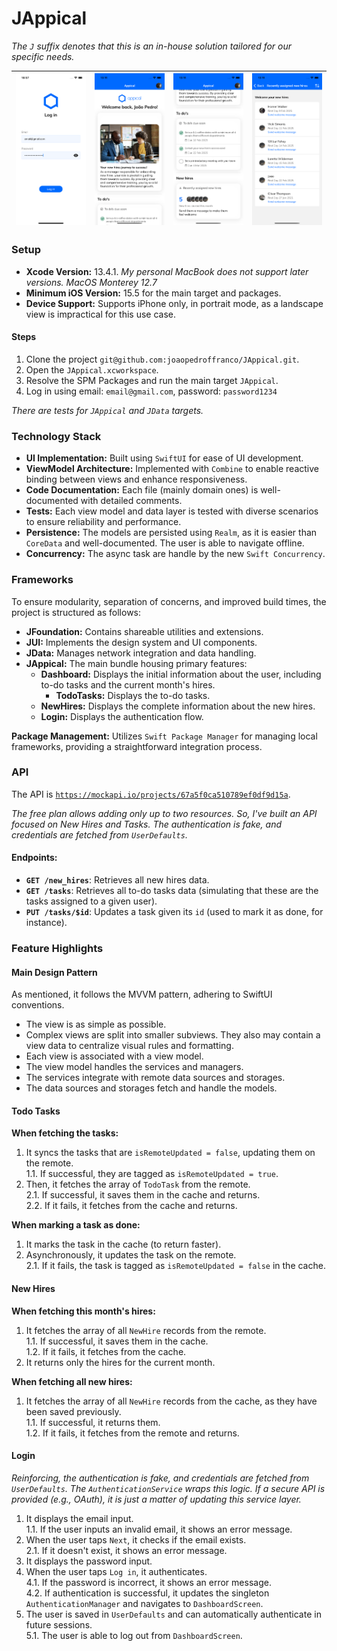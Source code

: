 # JAppical

_The `J` suffix denotes that this is an in-house solution tailored for our specific needs._

| ![](./screen_4.png) | ![](./screen_1.png) | ![](./screen_2.png) | ![](./screen_3.png) |
|---------------------|---------------------|---------------------|---------------------|

### Setup

- **Xcode Version:** 13.4.1. _My personal MacBook does not support later versions. MacOS Monterey 12.7_
- **Minimum iOS Version:** 15.5 for the main target and packages.
- **Device Support:** Supports iPhone only, in portrait mode, as a landscape view is impractical for this use case.

#### Steps

1. Clone the project `git@github.com:joaopedroffranco/JAppical.git`.
2. Open the `JAppical.xcworkspace`.
3. Resolve the SPM Packages and run the main target `JAppical`. 
4. Log in using email: `email@gmail.com`, password: `password1234`

_There are tests for `JAppical` and `JData` targets._

### Technology Stack

- **UI Implementation:** Built using `SwiftUI` for ease of UI development.  
- **ViewModel Architecture:** Implemented with `Combine` to enable reactive binding between views and enhance responsiveness.  
- **Code Documentation:** Each file (mainly domain ones) is well-documented with detailed comments.  
- **Tests:** Each view model and data layer is tested with diverse scenarios to ensure reliability and performance.  
- **Persistence:** The models are persisted using `Realm`, as it is easier than `CoreData` and well-documented. The user is able to navigate offline.
- **Concurrency:** The async task are handle by the new `Swift Concurrency`.

### Frameworks

To ensure modularity, separation of concerns, and improved build times, the project is structured as follows:

- **JFoundation:** Contains shareable utilities and extensions.  
- **JUI:** Implements the design system and UI components.  
- **JData:** Manages network integration and data handling.  
- **JAppical:** The main bundle housing primary features:  
  - **Dashboard:** Displays the initial information about the user, including to-do tasks and the current month's hires.  
    - **TodoTasks:** Displays the to-do tasks.  
  - **NewHires:** Displays the complete information about the new hires.  
  - **Login:** Displays the authentication flow.  

**Package Management:** Utilizes `Swift Package Manager` for managing local frameworks, providing a straightforward integration process.

### API

The API is [`https://mockapi.io/projects/67a5f0ca510789ef0df9d15a`](https://mockapi.io/projects/67a5f0ca510789ef0df9d15a).

_The free plan allows adding only up to two resources. So, I've built an API focused on New Hires and Tasks. The authentication is fake, and credentials are fetched from `UserDefaults`._

#### Endpoints:
- **`GET /new_hires`**: Retrieves all new hires data.  
- **`GET /tasks`**: Retrieves all to-do tasks data (simulating that these are the tasks assigned to a given user).  
- **`PUT /tasks/$id`**: Updates a task given its `id` (used to mark it as done, for instance).  

### Feature Highlights

#### Main Design Pattern

As mentioned, it follows the MVVM pattern, adhering to SwiftUI conventions.

- The view is as simple as possible.
- Complex views are split into smaller subviews. They also may contain a view data to centralize visual rules and formatting.
- Each view is associated with a view model.
- The view model handles the services and managers.
- The services integrate with remote data sources and storages.
- The data sources and storages fetch and handle the models.

#### Todo Tasks

**When fetching the tasks:**  
1. It syncs the tasks that are `isRemoteUpdated = false`, updating them on the remote.  
    1.1. If successful, they are tagged as `isRemoteUpdated = true`.  
2. Then, it fetches the array of `TodoTask` from the remote.  
    2.1. If successful, it saves them in the cache and returns.  
    2.2. If it fails, it fetches from the cache and returns.  

**When marking a task as done:**  
1. It marks the task in the cache (to return faster).  
2. Asynchronously, it updates the task on the remote.  
    2.1. If it fails, the task is tagged as `isRemoteUpdated = false` in the cache. 

#### New Hires

**When fetching this month's hires:**  
1. It fetches the array of all `NewHire` records from the remote.  
    1.1. If successful, it saves them in the cache.  
    1.2. If it fails, it fetches from the cache.  
2. It returns only the hires for the current month.  

**When fetching all new hires:**  
1. It fetches the array of all `NewHire` records from the cache, as they have been saved previously.  
    1.1. If successful, it returns them.  
    1.2. If it fails, it fetches from the remote and returns.

#### Login

_Reinforcing, the authentication is fake, and credentials are fetched from `UserDefaults`. The `AuthenticationService` wraps this logic. If a secure API is provided (e.g., OAuth), it is just a matter of updating this service layer._

1. It displays the email input.  
   1.1. If the user inputs an invalid email, it shows an error message.  
2. When the user taps `Next`, it checks if the email exists.  
   2.1. If it doesn't exist, it shows an error message.  
3. It displays the password input.  
4. When the user taps `Log in`, it authenticates.  
   4.1. If the password is incorrect, it shows an error message.  
   4.2. If authentication is successful, it updates the singleton `AuthenticationManager` and navigates to `DashboardScreen`.  
5. The user is saved in `UserDefaults` and can automatically authenticate in future sessions.  
   5.1. The user is able to log out from `DashboardScreen`.